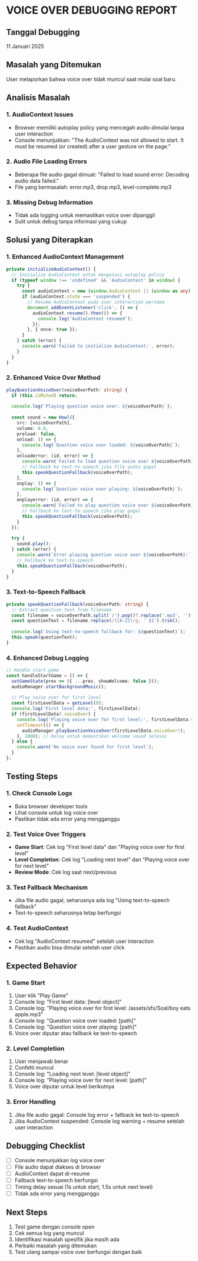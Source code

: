 # VOICE OVER DEBUGGING REPORT

## Tanggal Debugging
11 Januari 2025

## Masalah yang Ditemukan
User melaporkan bahwa voice over tidak muncul saat mulai soal baru.

## Analisis Masalah

### 1. **AudioContext Issues**
- Browser memiliki autoplay policy yang mencegah audio dimulai tanpa user interaction
- Console menunjukkan: "The AudioContext was not allowed to start. It must be resumed (or created) after a user gesture on the page."

### 2. **Audio File Loading Errors**
- Beberapa file audio gagal dimuat: "Failed to load sound error: Decoding audio data failed."
- File yang bermasalah: error.mp3, drop.mp3, level-complete.mp3

### 3. **Missing Debug Information**
- Tidak ada logging untuk memastikan voice over dipanggil
- Sulit untuk debug tanpa informasi yang cukup

## Solusi yang Diterapkan

### 1. **Enhanced AudioContext Management**
```typescript
private initializeAudioContext() {
  // Initialize AudioContext untuk mengatasi autoplay policy
  if (typeof window !== 'undefined' && 'AudioContext' in window) {
    try {
      const audioContext = new (window.AudioContext || (window as any).webkitAudioContext)();
      if (audioContext.state === 'suspended') {
        // Resume AudioContext pada user interaction pertama
        document.addEventListener('click', () => {
          audioContext.resume().then(() => {
            console.log('AudioContext resumed');
          });
        }, { once: true });
      }
    } catch (error) {
      console.warn('Failed to initialize AudioContext:', error);
    }
  }
}
```

### 2. **Enhanced Voice Over Method**
```typescript
playQuestionVoiceOver(voiceOverPath: string) {
  if (this.isMuted) return;
  
  console.log(`Playing question voice over: ${voiceOverPath}`);
  
  const sound = new Howl({
    src: [voiceOverPath],
    volume: 0.8,
    preload: false,
    onload: () => {
      console.log(`Question voice over loaded: ${voiceOverPath}`);
    },
    onloaderror: (id, error) => {
      console.warn(`Failed to load question voice over ${voiceOverPath}:`, error);
      // Fallback ke text-to-speech jika file audio gagal
      this.speakQuestionFallback(voiceOverPath);
    },
    onplay: () => {
      console.log(`Question voice over playing: ${voiceOverPath}`);
    },
    onplayerror: (id, error) => {
      console.warn(`Failed to play question voice over ${voiceOverPath}:`, error);
      // Fallback ke text-to-speech jika play gagal
      this.speakQuestionFallback(voiceOverPath);
    }
  });
  
  try {
    sound.play();
  } catch (error) {
    console.warn(`Error playing question voice over ${voiceOverPath}:`, error);
    // Fallback ke text-to-speech
    this.speakQuestionFallback(voiceOverPath);
  }
}
```

### 3. **Text-to-Speech Fallback**
```typescript
private speakQuestionFallback(voiceOverPath: string) {
  // Extract question text from filename
  const filename = voiceOverPath.split('/').pop()?.replace('.mp3', '') || '';
  const questionText = filename.replace(/([A-Z])/g, ' $1').trim();
  
  console.log(`Using text-to-speech fallback for: ${questionText}`);
  this.speak(questionText);
}
```

### 4. **Enhanced Debug Logging**
```typescript
// Handle start game
const handleStartGame = () => {
  setGameState(prev => ({ ...prev, showWelcome: false }));
  audioManager.startBackgroundMusic();
  
  // Play voice over for first level
  const firstLevelData = getLevel(0);
  console.log('First level data:', firstLevelData);
  if (firstLevelData?.voiceOver) {
    console.log('Playing voice over for first level:', firstLevelData.voiceOver);
    setTimeout(() => {
      audioManager.playQuestionVoiceOver(firstLevelData.voiceOver!);
    }, 1000); // Delay untuk memastikan welcome sound selesai
  } else {
    console.warn('No voice over found for first level');
  }
};
```

## Testing Steps

### 1. **Check Console Logs**
- Buka browser developer tools
- Lihat console untuk log voice over
- Pastikan tidak ada error yang mengganggu

### 2. **Test Voice Over Triggers**
- **Game Start**: Cek log "First level data" dan "Playing voice over for first level"
- **Level Completion**: Cek log "Loading next level" dan "Playing voice over for next level"
- **Review Mode**: Cek log saat next/previous

### 3. **Test Fallback Mechanism**
- Jika file audio gagal, seharusnya ada log "Using text-to-speech fallback"
- Text-to-speech seharusnya tetap berfungsi

### 4. **Test AudioContext**
- Cek log "AudioContext resumed" setelah user interaction
- Pastikan audio bisa dimulai setelah user click

## Expected Behavior

### 1. **Game Start**
1. User klik "Play Game"
2. Console log: "First level data: [level object]"
3. Console log: "Playing voice over for first level: /assets/sfx/Soal/boy eats apple.mp3"
4. Console log: "Question voice over loaded: [path]"
5. Console log: "Question voice over playing: [path]"
6. Voice over diputar atau fallback ke text-to-speech

### 2. **Level Completion**
1. User menjawab benar
2. Confetti muncul
3. Console log: "Loading next level: [level object]"
4. Console log: "Playing voice over for next level: [path]"
5. Voice over diputar untuk level berikutnya

### 3. **Error Handling**
1. Jika file audio gagal: Console log error + fallback ke text-to-speech
2. Jika AudioContext suspended: Console log warning + resume setelah user interaction

## Debugging Checklist

- [ ] Console menunjukkan log voice over
- [ ] File audio dapat diakses di browser
- [ ] AudioContext dapat di-resume
- [ ] Fallback text-to-speech berfungsi
- [ ] Timing delay sesuai (1s untuk start, 1.5s untuk next level)
- [ ] Tidak ada error yang mengganggu

## Next Steps
1. Test game dengan console open
2. Cek semua log yang muncul
3. Identifikasi masalah spesifik jika masih ada
4. Perbaiki masalah yang ditemukan
5. Test ulang sampai voice over berfungsi dengan baik
